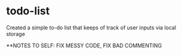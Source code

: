# todo-list

Created a simple to-do list that keeps of track of user inputs via local storage

**NOTES TO SELF: FIX MESSY CODE, FIX BAD COMMENTING
